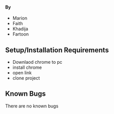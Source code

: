 #### By 
* Marion
* Faith
* Khadija
* Fartoon
## Setup/Installation Requirements
* Downlaod chrome to pc
* install chrome
* open link
* clone project

## Known Bugs
There are no known bugs